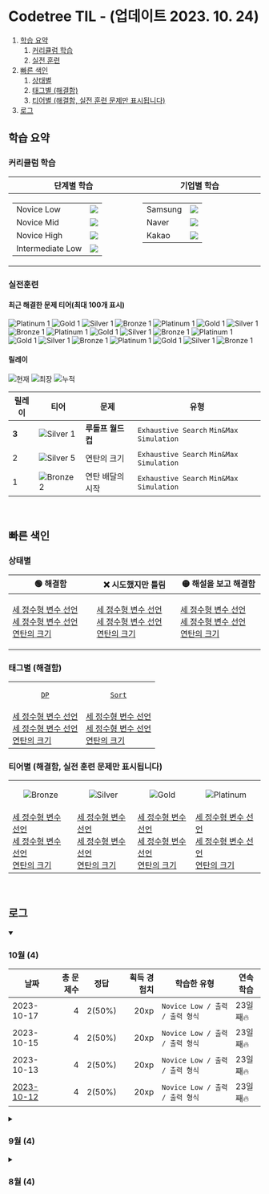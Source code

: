 # Codetree TIL - (업데이트 2023. 10. 24)

1. [학습 요약](#학습-요약)
   1. [커리큘럼 학습](#커리큘럼-학습)
   2. [실전 훈련](#실전-훈련)
2. [빠른 색인](#빠른-색인)
   1. [상태별](#상태별)
   2. [태그별 (해결함)](#태그별-(해결함))
   3. [티어별 (해결함, 실전 훈련 문제만 표시됩니다)](#티어별-(해결함,-실전-훈련-문제만-표시됩니다))
3. [로그](#로그)

## 학습 요약

### 커리큘럼 학습

<table>
  <thead>
    <tr>
      <th width="450px">단계별 학습</th>
      <th width="450px">기업별 학습</th>
    </tr>
  </thead>
  <tbody>
    <tr>
      <td align="center" valign="top">
        <table>
<!--   <thead>
    <tr>
      <th width="180px">교재</th>
      <th width="200px">완주율</th>
    </tr>
  </thead> -->
  <tbody>
  <tr>
    <td>Novice Low</th>
  <td align="center"><img src="https://progress-bar.dev/32/?scale=395&title=NL&width=150&color=dea61d&suffix=/395&"/></td>
</tr>
  <tr>
      <td>Novice Mid</th>
  <td align="center"><img src="https://progress-bar.dev/6/?scale=241&title=NM&width=150&color=ae2b35&suffix=/241&"/></td>
  </tr>
  <tr>
      <td>Novice High</th>
  <td align="center"><img src="https://progress-bar.dev/6/?scale=242&title=NH&width=150&color=763568&suffix=/242&"/></td>
  </tr>
  <tr>
      <td>Intermediate Low</th>
    <td align="center"><img src="https://progress-bar.dev/5/?scale=138&title=IL&width=150&color=264348&suffix=/138&"/></td>
</tr>

  </tbody>
</table>
      </td>
      <td align="center" valign="top">
        <table>
<!--   <thead>
    <tr>
      <th width="180px">교재</th>
      <th width="200px">완주율</th>
    </tr>
  </thead> -->
  <tbody>
  <tr>
    <td>Samsung</th>
  <td align="center"><img src="https://progress-bar.dev/32/?scale=395&title=Samsung&width=150&color=102E8E&suffix=/395&"/></td>
</tr>
  <tr>
      <td>Naver</th>
  <td align="center"><img src="https://progress-bar.dev/6/?scale=241&title=Naver&width=150&color=07CF5D&suffix=/241&"/></td>
  </tr>
  <tr>
      <td>Kakao</th>
  <td align="center"><img src="https://progress-bar.dev/6/?scale=242&title=Kakao&width=150&color=FFCD00&suffix=/242&"/></td>
  </tr>

  </tbody>
</table>
        
  </tbody>
</table>


### 실전훈련
#### 최근 해결한 문제 티어(최대 100개 표시)

![Platinum 1](https://img.shields.io/badge/Platinum_1-%2376DDD8.svg) ![Gold 1](https://img.shields.io/badge/Gold_1-%23FFC433.svg) ![Silver 1](https://img.shields.io/badge/Silver_1-%23394960.svg) ![Bronze 1](https://img.shields.io/badge/Bronze_1-%235D3E31.svg) ![Platinum 1](https://img.shields.io/badge/Platinum_1-%2376DDD8.svg) ![Gold 1](https://img.shields.io/badge/Gold_1-%23FFC433.svg) ![Silver 1](https://img.shields.io/badge/Silver_1-%23394960.svg) ![Bronze 1](https://img.shields.io/badge/Bronze_1-%235D3E31.svg) ![Platinum 1](https://img.shields.io/badge/Platinum_1-%2376DDD8.svg) ![Gold 1](https://img.shields.io/badge/Gold_1-%23FFC433.svg) ![Silver 1](https://img.shields.io/badge/Silver_1-%23394960.svg) ![Bronze 1](https://img.shields.io/badge/Bronze_1-%235D3E31.svg) ![Platinum 1](https://img.shields.io/badge/Platinum_1-%2376DDD8.svg) ![Gold 1](https://img.shields.io/badge/Gold_1-%23FFC433.svg) ![Silver 1](https://img.shields.io/badge/Silver_1-%23394960.svg) ![Bronze 1](https://img.shields.io/badge/Bronze_1-%235D3E31.svg) ![Platinum 1](https://img.shields.io/badge/Platinum_1-%2376DDD8.svg) ![Gold 1](https://img.shields.io/badge/Gold_1-%23FFC433.svg) ![Silver 1](https://img.shields.io/badge/Silver_1-%23394960.svg) ![Bronze 1](https://img.shields.io/badge/Bronze_1-%235D3E31.svg)

#### 릴레이 

![현재](https://img.shields.io/badge/현재_릴레이-3-%235cb85c.svg?for-the-badge)
![최장](https://img.shields.io/badge/최장_릴레이-10-%23E34F26.svg?for-the-badge)
![누적](https://img.shields.io/badge/누적_릴레이-16-%2300599C.svg?for-the-badge)

|릴레이|티어|문제|유형|
|---|---|---|---|
|**3**|![Silver 1](https://img.shields.io/badge/Silver_1-%23394960.svg)|**루돌프 월드컵**|`Exhaustive Search` `Min&Max` `Simulation`|
|2|![Silver 5](https://img.shields.io/badge/Silver_5-%23394960.svg)|연탄의 크기|`Exhaustive Search` `Min&Max` `Simulation`|
|1|![Bronze 2](https://img.shields.io/badge/Bronze_2-%235D3E31.svg)|연탄 배달의 시작|`Exhaustive Search` `Min&Max` `Simulation`|

&nbsp;&nbsp;&nbsp;&nbsp;&nbsp;

## 빠른 색인

### 상태별
<table>
  <thead>
    <tr>
      <th width="500px">🟢 해결함</th>
      <th width="500px">❌ 시도했지만 틀림</th>
      <th width="500px">🟡 해설을 보고 해결함</th>
    </tr>
  </thead>
  <tbody>
    <tr>
      <td>
        
[세 정수형 변수 선언](https://www.codetree.ai/missions/4/problems/declaration-of-three-natural-numbers/introduction)<br/>[세 정수형 변수 선언](https://www.codetree.ai/missions/4/problems/declaration-of-three-natural-numbers/introduction)<br/>[연탄의 크기](https://www.codetree.ai/problems/size-of-briquette/description)</td>
      <td>
[세 정수형 변수 선언](https://www.codetree.ai/missions/4/problems/declaration-of-three-natural-numbers/introduction)<br/>[세 정수형 변수 선언](https://www.codetree.ai/missions/4/problems/declaration-of-three-natural-numbers/introduction)<br/>[연탄의 크기](https://www.codetree.ai/problems/size-of-briquette/description)</td>
      <td>
[세 정수형 변수 선언](https://www.codetree.ai/missions/4/problems/declaration-of-three-natural-numbers/introduction)<br/>[세 정수형 변수 선언](https://www.codetree.ai/missions/4/problems/declaration-of-three-natural-numbers/introduction)<br/>[연탄의 크기](https://www.codetree.ai/problems/size-of-briquette/description)</td>
    </tr>
  </tbody>
</table>

### 태그별 (해결함)
<table>
  <tbody>
    <tr>
      <td align="center">
        
[`DP`](https://codetree.ai)
      </td>
      <td align="center">
[`Sort`](https://codetree.ai)
      </td>
    </tr>
    <tr>
      <td>
[세 정수형 변수 선언](https://www.codetree.ai/missions/4/problems/declaration-of-three-natural-numbers/introduction)<br/>[세 정수형 변수 선언](https://www.codetree.ai/missions/4/problems/declaration-of-three-natural-numbers/introduction)<br/>[연탄의 크기](https://www.codetree.ai/problems/size-of-briquette/description)</td>
      <td>
[세 정수형 변수 선언](https://www.codetree.ai/missions/4/problems/declaration-of-three-natural-numbers/introduction)<br/>[세 정수형 변수 선언](https://www.codetree.ai/missions/4/problems/declaration-of-three-natural-numbers/introduction)<br/>[연탄의 크기](https://www.codetree.ai/problems/size-of-briquette/description)</td>
    </tr>
  </tbody>
</table>

### 티어별 (해결함, 실전 훈련 문제만 표시됩니다)

<table>
  <tbody>
    <tr>
      <td width="300px" align="center">
        
![Bronze](https://img.shields.io/badge/Bronze-%235D3E31.svg)
      </td>
      <td width="300px" align="center">
![Silver](https://img.shields.io/badge/Silver-%23394960.svg)
      </td>
      <td width="300px" align="center">
![Gold](https://img.shields.io/badge/Gold-%23FFC433.svg)
      </td>
      <td width="300px" align="center">
![Platinum](https://img.shields.io/badge/Platinum-%2376DDD8.svg)
      </td>
    </tr>
    <tr>
      <td>
[세 정수형 변수 선언](https://www.codetree.ai/missions/4/problems/declaration-of-three-natural-numbers/introduction)<br/>[세 정수형 변수 선언](https://www.codetree.ai/missions/4/problems/declaration-of-three-natural-numbers/introduction)<br/>[연탄의 크기](https://www.codetree.ai/problems/size-of-briquette/description)</td>
      <td>
[세 정수형 변수 선언](https://www.codetree.ai/missions/4/problems/declaration-of-three-natural-numbers/introduction)<br/>[세 정수형 변수 선언](https://www.codetree.ai/missions/4/problems/declaration-of-three-natural-numbers/introduction)<br/>[연탄의 크기](https://www.codetree.ai/problems/size-of-briquette/description)</td>
      <td>
[세 정수형 변수 선언](https://www.codetree.ai/missions/4/problems/declaration-of-three-natural-numbers/introduction)<br/>[세 정수형 변수 선언](https://www.codetree.ai/missions/4/problems/declaration-of-three-natural-numbers/introduction)<br/>[연탄의 크기](https://www.codetree.ai/problems/size-of-briquette/description)</td>
    <td>
[세 정수형 변수 선언](https://www.codetree.ai/missions/4/problems/declaration-of-three-natural-numbers/introduction)<br/>[세 정수형 변수 선언](https://www.codetree.ai/missions/4/problems/declaration-of-three-natural-numbers/introduction)<br/>[연탄의 크기](https://www.codetree.ai/problems/size-of-briquette/description)</td>
    </tr>
  </tbody>
</table>


&nbsp;&nbsp;&nbsp;&nbsp;&nbsp;

## 로그

<details open>
  <summary><h3>10월 (4)</h3></summary>
  
  |날짜|총 문제수|정답|획득 경험치|학습한 유형|연속 학습|
  |---|---:|---|---:|---|---|
  |2023-10-17|4|2(50%)|20xp|`Novice Low / 출력 / 출력 형식`|23일째🔥|
  |2023-10-15|4|2(50%)|20xp|`Novice Low / 출력 / 출력 형식`|23일째🔥|
  |2023-10-13|4|2(50%)|20xp|`Novice Low / 출력 / 출력 형식`|23일째🔥|
  |[2023-10-12](https://github.com/chaht01/codetree-TILs/blob/main/231012/README.md)|4|2(50%)|20xp|`Novice Low / 출력 / 출력 형식`|23일째🔥|
</details>

<details>
  <summary><h3>9월 (4)</h3></summary>
  
  |날짜|총 문제수|정답|획득 경험치|학습한 유형|연속 학습|
  |---|---:|---|---:|---|---|
  |2023-09-17|4|2(50%)|20xp|`Novice Low / 출력 / 출력 형식`|23일째🔥|
  |2023-09-15|4|2(50%)|20xp|`Novice Low / 출력 / 출력 형식`|23일째🔥|
  |2023-09-13|4|2(50%)|20xp|`Novice Low / 출력 / 출력 형식`|23일째🔥|
  |[2023-09-12](https://github.com/chaht01/codetree-TILs/blob/main/231012/README.md)|4|2(50%)|20xp|`Novice Low / 출력 / 출력 형식`|23일째🔥|
</details>

<details>
  <summary><h3>8월 (4)</h3></summary>
  
  |날짜|총 문제수|정답|획득 경험치|학습한 유형|연속 학습|
  |---|---:|---|---:|---|---|
  |2023-08-17|4|2(50%)|20xp|`Novice Low / 출력 / 출력 형식`|23일째🔥|
  |2023-08-15|4|2(50%)|20xp|`Novice Low / 출력 / 출력 형식`|23일째🔥|
  |2023-08-13|4|2(50%)|20xp|`Novice Low / 출력 / 출력 형식`|23일째🔥|
  |[2023-08-12](https://github.com/chaht01/codetree-TILs/blob/main/231012/README.md)|4|2(50%)|20xp|`Novice Low / 출력 / 출력 형식`|23일째🔥|
</details>


